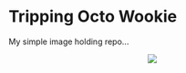 Tripping Octo Wookie
===

My simple image holding repo...
<p align="center">
    <img src="//raw.github.com/HHSnopek/tripping-octo-wookie/master/wookie-atat.jpg"/>
</p>
